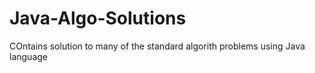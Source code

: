 # Java-Algo-Solutions
COntains solution to many of the standard algorith problems using Java language
